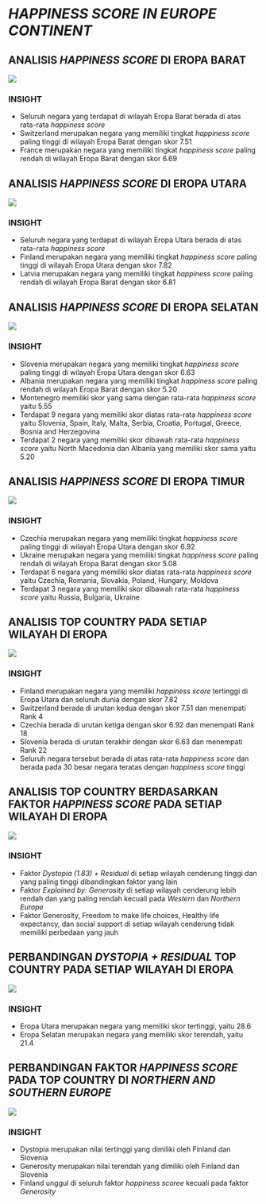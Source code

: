 # _**HAPPINESS SCORE IN EUROPE CONTINENT**_
## ANALISIS _HAPPINESS SCORE_ DI EROPA BARAT
<img src = 'https://github.com/Ameliaaark/Happiness-Score-in-Europe-Continent/blob/main/FaktorHapScEropaBarat.png'>

### **INSIGHT**
- Seluruh negara yang terdapat di wilayah Eropa Barat berada di atas rata-rata _happiness score_
- Switzerland merupakan negara yang memiliki tingkat _happiness score_ paling tinggi di wilayah Eropa Barat dengan skor 7.51
- France merupakan negara yang memiliki tingkat _happiness score_ paling rendah di wilayah Eropa Barat dengan skor 6.69

## ANALISIS _HAPPINESS SCORE_ DI EROPA UTARA
<img src = 'https://github.com/Ameliaaark/Happiness-Score-in-Europe-Continent/blob/main/FaktorHapScEropaUtara.png'>

### **INSIGHT**
- Seluruh negara yang terdapat di wilayah Eropa Utara berada di atas rata-rata _happiness score_
- Finland merupakan negara yang memiliki tingkat _happiness score_ paling tinggi di wilayah Eropa Utara dengan skor 7.82
- Latvia merupakan negara yang memiliki tingkat _happiness score_ paling rendah di wilayah Eropa Barat dengan skor 6.81

## ANALISIS _HAPPINESS SCORE_ DI EROPA SELATAN
<img src = 'https://github.com/Ameliaaark/Happiness-Score-in-Europe-Continent/blob/main/FaktorHapScEropaSelatan.png'>

### **INSIGHT**
- Slovenia merupakan negara yang memiliki tingkat _happiness score_ paling tinggi di wilayah Eropa Utara dengan skor 6.63
- Albania merupakan negara yang memiliki tingkat _happiness score_ paling rendah di wilayah Eropa Barat dengan skor 5.20
- Montenegro memiliki skor yang sama dengan rata-rata _happiness score_ yaitu 5.55
- Terdapat 9 negara yang memiliki skor diatas rata-rata _happiness score_ yaitu Slovenia, Spain, Italy, Malta, Serbia, Croatia, Portugal, Greece, Bosnia and Herzegovina
- Terdapat 2 negara yang memiliki skor dibawah rata-rata _happiness score_ yaitu North Macedonia dan Albania yang memiliki skor sama yaitu 5.20

## ANALISIS _HAPPINESS SCORE_ DI EROPA TIMUR
<img src = 'https://github.com/Ameliaaark/Happiness-Score-in-Europe-Continent/blob/main/FaktorHapScEropaTimur.png'>

### **INSIGHT**
- Czechia merupakan negara yang memiliki tingkat _happiness score_ paling tinggi di wilayah Eropa Utara dengan skor 6.92
- Ukraine merupakan negara yang memiliki tingkat _happiness score_ paling rendah di wilayah Eropa Barat dengan skor 5.08
- Terdapat 6 negara yang memiliki skor diatas rata-rata _happiness score_ yaitu Czechia, Romania, Slovakia, Poland, Hungary, Moldova
- Terdapat 3 negara yang memiliki skor dibawah rata-rata _happiness score_ yaitu Russia, Bulgaria, Ukraine

## ANALISIS TOP COUNTRY PADA SETIAP WILAYAH DI EROPA
<img src = 'https://github.com/Ameliaaark/Happiness-Score-in-Europe-Continent/blob/main/NegaraHapScTinggiEropa.png'>

### **INSIGHT**
- Finland merupakan negara yang memiliki _happiness score_ tertinggi di Eropa Utara dan seluruh dunia dengan skor 7.82
- Switzerland berada di urutan kedua dengan skor 7.51 dan menempati Rank 4
- Czechia berada di urutan ketiga dengan skor 6.92 dan menempati Rank 18
- Slovenia berada di urutan terakhir dengan skor 6.63 dan menempati Rank 22
- Seluruh negara tersebut berada di atas rata-rata _happiness score_ dan berada pada 30 besar negara teratas dengan _happiness score_ tinggi

## ANALISIS TOP COUNTRY BERDASARKAN FAKTOR _HAPPINESS SCORE_ PADA SETIAP WILAYAH DI EROPA
<img src = 'https://github.com/Ameliaaark/Happiness-Score-in-Europe-Continent/blob/main/PerbandinganHapScEropa.png'>

### **INSIGHT**
- Faktor _Dystopia (1.83) + Residual_ di setiap wilayah cenderung tinggi dan yang paling tinggi dibandingkan faktor yang lain
- Faktor _Explained by: Generosity_ di setiap wilayah cenderung lebih rendah dan yang paling rendah kecuali pada _Western_ dan _Northern_ _Europe_
- Faktor Generosity, Freedom to make life choices, Healthy life expectancy, dan social support di setiap wilayah cenderung tidak memiliki perbedaan yang jauh

## PERBANDINGAN _DYSTOPIA + RESIDUAL_ TOP COUNTRY PADA SETIAP WILAYAH DI EROPA
<img src = 'https://github.com/Ameliaaark/Happiness-Score-in-Europe-Continent/blob/main/PerbandinganFaktorDystopiaResidualEropa.png'>

### **INSIGHT**
- Eropa Utara merupakan negara yang memiliki skor tertinggi, yaitu 28.6
- Eropa Selatan merupakan negara yang memiliki skor terendah, yaitu 21.4

## PERBANDINGAN FAKTOR _HAPPINESS SCORE_ PADA TOP COUNTRY DI _NORTHERN AND SOUTHERN EUROPE_
<img src = 'https://github.com/Ameliaaark/Happiness-Score-in-Europe-Continent/blob/main/HapScNorthernSouthernEurope.png'>

### **INSIGHT**
- Dystopia merupakan nilai tertinggi yang dimiliki oleh Finland dan Slovenia
- Generosity merupakan nilai terendah  yang dimiliki oleh Finland dan Slovenia
- Finland unggul di seluruh faktor _happiness scoree_ kecuali pada faktor _Generosity_
